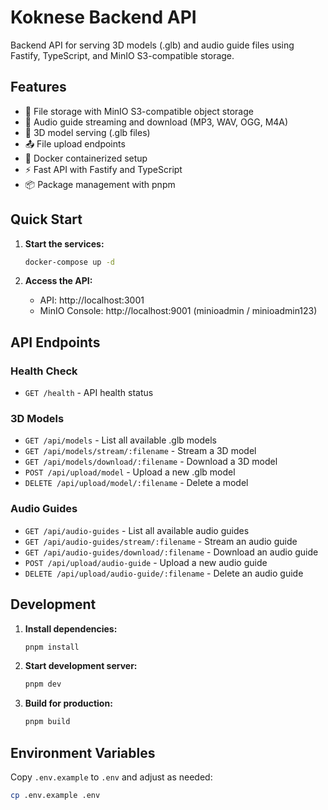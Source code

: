 # Koknese Backend API

Backend API for serving 3D models (.glb) and audio guide files using Fastify, TypeScript, and MinIO S3-compatible storage.

## Features

- 📁 File storage with MinIO S3-compatible object storage
- 🎵 Audio guide streaming and download (MP3, WAV, OGG, M4A)
- 🎨 3D model serving (.glb files)
- 📤 File upload endpoints
- 🐳 Docker containerized setup
- ⚡ Fast API with Fastify and TypeScript
- 📦 Package management with pnpm

## Quick Start

1. **Start the services:**
   ```bash
   docker-compose up -d
   ```

2. **Access the API:**
   - API: http://localhost:3001
   - MinIO Console: http://localhost:9001 (minioadmin / minioadmin123)

## API Endpoints

### Health Check
- `GET /health` - API health status

### 3D Models
- `GET /api/models` - List all available .glb models
- `GET /api/models/stream/:filename` - Stream a 3D model
- `GET /api/models/download/:filename` - Download a 3D model
- `POST /api/upload/model` - Upload a new .glb model
- `DELETE /api/upload/model/:filename` - Delete a model

### Audio Guides
- `GET /api/audio-guides` - List all available audio guides
- `GET /api/audio-guides/stream/:filename` - Stream an audio guide
- `GET /api/audio-guides/download/:filename` - Download an audio guide
- `POST /api/upload/audio-guide` - Upload a new audio guide
- `DELETE /api/upload/audio-guide/:filename` - Delete an audio guide

## Development

1. **Install dependencies:**
   ```bash
   pnpm install
   ```

2. **Start development server:**
   ```bash
   pnpm dev
   ```

3. **Build for production:**
   ```bash
   pnpm build
   ```

## Environment Variables

Copy `.env.example` to `.env` and adjust as needed:

```bash
cp .env.example .env
```